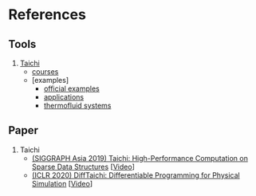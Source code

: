 # References

## Tools
1. [Taichi](https://github.com/taichi-dev/taichi)
   - [courses](https://github.com/taichiCourse01)
   - [examples]
     - [official examples](https://github.com/taichi-dev/taichi/tree/master/python/taichi/examples)
     - [applications](https://github.com/taichi-dev/awesome-taichi)
     - [thermofluid systems](https://github.com/ltt1598/--Diffuse)
   
## Paper
1. Taichi
   - [(SIGGRAPH Asia 2019) Taichi: High-Performance Computation on Sparse Data Structures](https://dl.acm.org/doi/10.1145/3355089.3356506) [[Video](https://www.youtube.com/watch?v=wKw8LMF3Djo)]
   - [(ICLR 2020) DiffTaichi: Differentiable Programming for Physical Simulation](https://arxiv.org/abs/1910.00935) [[Video](https://www.youtube.com/watch?v=Z1xvAZve9aE)]